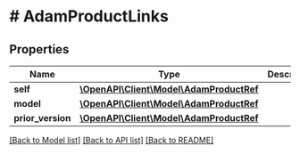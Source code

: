 # # AdamProductLinks

## Properties

Name | Type | Description | Notes
------------ | ------------- | ------------- | -------------
**self** | [**\OpenAPI\Client\Model\AdamProductRef**](AdamProductRef.md) |  | [optional]
**model** | [**\OpenAPI\Client\Model\AdamProductRef**](AdamProductRef.md) |  | [optional]
**prior_version** | [**\OpenAPI\Client\Model\AdamProductRef**](AdamProductRef.md) |  | [optional]

[[Back to Model list]](../../README.md#models) [[Back to API list]](../../README.md#endpoints) [[Back to README]](../../README.md)
